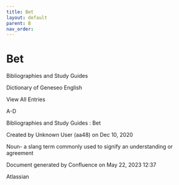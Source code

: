 ```yaml
---
title: Bet
layout: default
parent: B
nav_order:
---
```


# Bet

Bibliographies and Study Guides

Dictionary of Geneseo English

View All Entries

A-D

Bibliographies and Study Guides : Bet

Created by  Unknown User (aa48) on Dec 10, 2020

Noun- a slang term commonly used to signify an understanding or agreement

Document generated by Confluence on May 22, 2023 12:37

Atlassian
